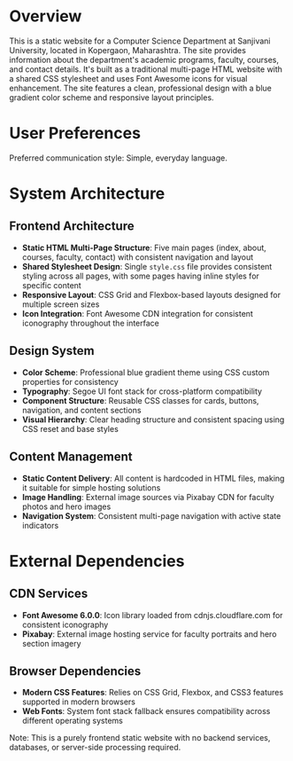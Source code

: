 # Overview

This is a static website for a Computer Science Department at Sanjivani University, located in Kopergaon, Maharashtra. The site provides information about the department's academic programs, faculty, courses, and contact details. It's built as a traditional multi-page HTML website with a shared CSS stylesheet and uses Font Awesome icons for visual enhancement. The site features a clean, professional design with a blue gradient color scheme and responsive layout principles.

# User Preferences

Preferred communication style: Simple, everyday language.

# System Architecture

## Frontend Architecture
- **Static HTML Multi-Page Structure**: Five main pages (index, about, courses, faculty, contact) with consistent navigation and layout
- **Shared Stylesheet Design**: Single `style.css` file provides consistent styling across all pages, with some pages having inline styles for specific content
- **Responsive Layout**: CSS Grid and Flexbox-based layouts designed for multiple screen sizes
- **Icon Integration**: Font Awesome CDN integration for consistent iconography throughout the interface

## Design System
- **Color Scheme**: Professional blue gradient theme using CSS custom properties for consistency
- **Typography**: Segoe UI font stack for cross-platform compatibility
- **Component Structure**: Reusable CSS classes for cards, buttons, navigation, and content sections
- **Visual Hierarchy**: Clear heading structure and consistent spacing using CSS reset and base styles

## Content Management
- **Static Content Delivery**: All content is hardcoded in HTML files, making it suitable for simple hosting solutions
- **Image Handling**: External image sources via Pixabay CDN for faculty photos and hero images
- **Navigation System**: Consistent multi-page navigation with active state indicators

# External Dependencies

## CDN Services
- **Font Awesome 6.0.0**: Icon library loaded from cdnjs.cloudflare.com for consistent iconography
- **Pixabay**: External image hosting service for faculty portraits and hero section imagery

## Browser Dependencies
- **Modern CSS Features**: Relies on CSS Grid, Flexbox, and CSS3 features supported in modern browsers
- **Web Fonts**: System font stack fallback ensures compatibility across different operating systems

Note: This is a purely frontend static website with no backend services, databases, or server-side processing required.
